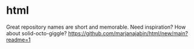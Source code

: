 # html
Great repository names are short and memorable. Need inspiration? How about solid-octo-giggle?
https://github.com/marjanajabin/html/new/main?readme=1
